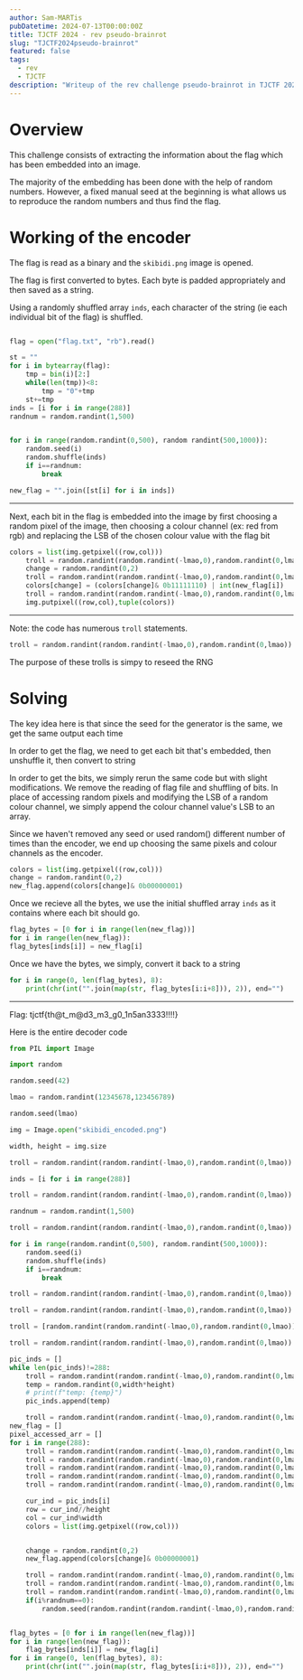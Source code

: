 ```yaml
---
author: Sam-MARTis
pubDatetime: 2024-07-13T00:00:00Z
title: TJCTF 2024 - rev pseudo-brainrot
slug: "TJCTF2024pseudo-brainrot"
featured: false
tags:
  - rev
  - TJCTF
description: "Writeup of the rev challenge pseudo-brainrot in TJCTF 2024"
---
```


# Overview

This challenge consists of extracting the information about the flag which has been embedded into an image.

The majority of the embedding has been done with the help of random numbers. However, a fixed manual seed at the beginning is what allows us to reproduce the random numbers and thus find the flag.

# Working of the encoder

The flag is read as a binary and the `skibidi.png` image is opened.

The flag is first converted to bytes. Each byte is padded appropriately and then saved as a string.

Using a randomly shuffled array `inds`, each character of the string (ie each individual bit of the flag) is shuffled.

```python

flag = open("flag.txt", "rb").read()

st = ""
for i in bytearray(flag):
    tmp = bin(i)[2:]
    while(len(tmp))<8:
        tmp = "0"+tmp
    st+=tmp
inds = [i for i in range(288)]
randnum = random.randint(1,500)


for i in range(random.randint(0,500), random randint(500,1000)):
    random.seed(i)
    random.shuffle(inds)
    if i==randnum:
        break

new_flag = "".join([st[i] for i in inds])
```

---

Next, each bit in the flag is embedded into the image by first choosing a random pixel of the image, then choosing a colour channel (ex: red from rgb) and replacing the LSB of the chosen colour value with the flag bit

```python
colors = list(img.getpixel((row,col)))
    troll = random.randint(random.randint(-lmao,0),random.randint(0,lmao))
    change = random.randint(0,2)
    troll = random.randint(random.randint(-lmao,0),random.randint(0,lmao))
    colors[change] = (colors[change]& 0b11111110) | int(new_flag[i])
    troll = random.randint(random.randint(-lmao,0),random.randint(0,lmao))
    img.putpixel((row,col),tuple(colors))
```

---

Note: the code has numerous `troll` statements.

```python
troll = random.randint(random.randint(-lmao,0),random.randint(0,lmao))
```

The purpose of these trolls is simpy to reseed the RNG

# Solving

The key idea here is that since the seed for the generator is the same, we get the same output each time

In order to get the flag, we need to get each bit that's embedded, then unshuffle it, then convert to string

In order to get the bits, we simply rerun the same code but with slight modifications. We remove the reading of flag file and shuffling of bits. In place of accessing random pixels and modifying the LSB of a random colour channel, we simply append the colour channel value's LSB to an array.

Since we haven't removed any seed or used random() different number of times than the encoder, we end up choosing the same pixels and colour channels as the encoder.

```python
colors = list(img.getpixel((row,col)))
change = random.randint(0,2)
new_flag.append(colors[change]& 0b00000001)
```

Once we recieve all the bytes, we use the initial shuffled array `inds` as it contains where each bit should go.

```python
flag_bytes = [0 for i in range(len(new_flag))]
for i in range(len(new_flag)):
flag_bytes[inds[i]] = new_flag[i]
```

Once we have the bytes, we simply, convert it back to a string

```python
for i in range(0, len(flag_bytes), 8):
    print(chr(int("".join(map(str, flag_bytes[i:i+8])), 2)), end="")
```

---

Flag: tjctf{th@t_m@d3_m3_g0_1n5an3333!!!!}

Here is the entire decoder code

```python
from PIL import Image

import random

random.seed(42)

lmao = random.randint(12345678,123456789)

random.seed(lmao)

img = Image.open("skibidi_encoded.png")

width, height = img.size

troll = random.randint(random.randint(-lmao,0),random.randint(0,lmao))

inds = [i for i in range(288)]

troll = random.randint(random.randint(-lmao,0),random.randint(0,lmao))

randnum = random.randint(1,500)

troll = random.randint(random.randint(-lmao,0),random.randint(0,lmao))

for i in range(random.randint(0,500), random.randint(500,1000)):
    random.seed(i)
    random.shuffle(inds)
    if i==randnum:
        break

troll = random.randint(random.randint(-lmao,0),random.randint(0,lmao))

troll = random.randint(random.randint(-lmao,0),random.randint(0,lmao))

troll = [random.randint(random.randint(-lmao,0),random.randint(0,lmao)) for _ in range(random.randint(1,5000))]

troll = random.randint(random.randint(-lmao,0),random.randint(0,lmao))

pic_inds = []
while len(pic_inds)!=288:
    troll = random.randint(random.randint(-lmao,0),random.randint(0,lmao))
    temp = random.randint(0,width*height)
    # print(f"temp: {temp}")
    pic_inds.append(temp)

    troll = random.randint(random.randint(-lmao,0),random.randint(0,lmao))
new_flag = []
pixel_accessed_arr = []
for i in range(288):
    troll = random.randint(random.randint(-lmao,0),random.randint(0,lmao))
    troll = random.randint(random.randint(-lmao,0),random.randint(0,lmao))
    troll = random.randint(random.randint(-lmao,0),random.randint(0,lmao))
    troll = random.randint(random.randint(-lmao,0),random.randint(0,lmao))
    troll = random.randint(random.randint(-lmao,0),random.randint(0,lmao))

    cur_ind = pic_inds[i]
    row = cur_ind//height
    col = cur_ind%width
    colors = list(img.getpixel((row,col)))


    change = random.randint(0,2)
    new_flag.append(colors[change]& 0b00000001)

    troll = random.randint(random.randint(-lmao,0),random.randint(0,lmao))
    troll = random.randint(random.randint(-lmao,0),random.randint(0,lmao))
    troll = random.randint(random.randint(-lmao,0),random.randint(0,lmao))
    if(i%randnum==0):
        random.seed(random.randint(random.randint(-lmao,0),random.randint(0,lmao)))


flag_bytes = [0 for i in range(len(new_flag))]
for i in range(len(new_flag)):
    flag_bytes[inds[i]] = new_flag[i]
for i in range(0, len(flag_bytes), 8):
    print(chr(int("".join(map(str, flag_bytes[i:i+8])), 2)), end="")
```
